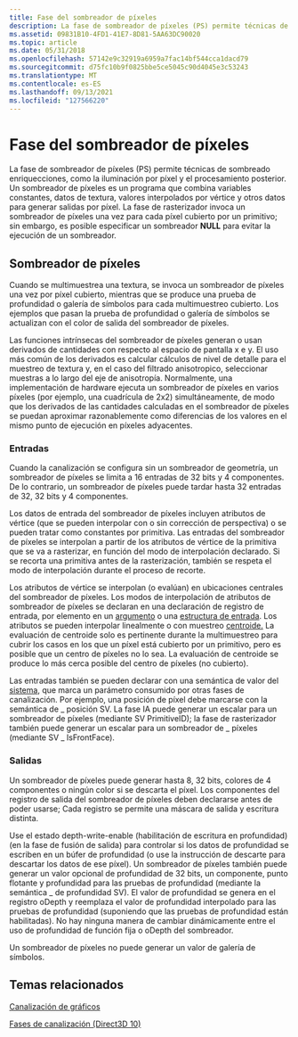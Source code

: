 ```yaml
---
title: Fase del sombreador de píxeles
description: La fase de sombreador de píxeles (PS) permite técnicas de sombreado enriquecciones, como la iluminación por píxel y el procesamiento posterior.
ms.assetid: 09831B10-4FD1-41E7-8D81-5AA63DC90020
ms.topic: article
ms.date: 05/31/2018
ms.openlocfilehash: 57142e9c32919a6959a7fac14bf544cca1dacd79
ms.sourcegitcommit: d75fc10b9f0825bbe5ce5045c90d4045e3c53243
ms.translationtype: MT
ms.contentlocale: es-ES
ms.lasthandoff: 09/13/2021
ms.locfileid: "127566220"
---
```

# <a name="pixel-shader-stage"></a>Fase del sombreador de píxeles

La fase de sombreador de píxeles (PS) permite técnicas de sombreado enriquecciones, como la iluminación por píxel y el procesamiento posterior. Un sombreador de píxeles es un programa que combina variables constantes, datos de textura, valores interpolados por vértice y otros datos para generar salidas por píxel. La fase de rasterizador invoca un sombreador de píxeles una vez para cada píxel cubierto por un primitivo; sin embargo, es posible especificar un sombreador **NULL** para evitar la ejecución de un sombreador.

## <a name="the-pixel-shader"></a>Sombreador de píxeles

Cuando se multimuestrea una textura, se invoca un sombreador de píxeles una vez por píxel cubierto, mientras que se produce una prueba de profundidad o galería de símbolos para cada multimuestreo cubierto. Los ejemplos que pasan la prueba de profundidad o galería de símbolos se actualizan con el color de salida del sombreador de píxeles.

Las funciones intrínsecas del sombreador de píxeles generan o usan derivados de cantidades con respecto al espacio de pantalla x e y. El uso más común de los derivados es calcular cálculos de nivel de detalle para el muestreo de textura y, en el caso del filtrado anisotropico, seleccionar muestras a lo largo del eje de anisotropía. Normalmente, una implementación de hardware ejecuta un sombreador de píxeles en varios píxeles (por ejemplo, una cuadrícula de 2x2) simultáneamente, de modo que los derivados de las cantidades calculadas en el sombreador de píxeles se puedan aproximar razonablemente como diferencias de los valores en el mismo punto de ejecución en píxeles adyacentes.

### <a name="inputs"></a>Entradas

Cuando la canalización se configura sin un sombreador de geometría, un sombreador de píxeles se limita a 16 entradas de 32 bits y 4 componentes. De lo contrario, un sombreador de píxeles puede tardar hasta 32 entradas de 32, 32 bits y 4 componentes.

Los datos de entrada del sombreador de píxeles incluyen atributos de vértice (que se pueden interpolar con o sin corrección de perspectiva) o se pueden tratar como constantes por primitiva. Las entradas del sombreador de píxeles se interpolan a partir de los atributos de vértice de la primitiva que se va a rasterizar, en función del modo de interpolación declarado. Si se recorta una primitiva antes de la rasterización, también se respeta el modo de interpolación durante el proceso de recorte.

Los atributos de vértice se interpolan (o evalúan) en ubicaciones centrales del sombreador de píxeles. Los modos de interpolación de atributos de sombreador de píxeles se declaran en una declaración de registro de entrada, por elemento en un [argumento](/windows/desktop/direct3dhlsl/dx-graphics-hlsl-function-parameters) o una [estructura de entrada](/windows/desktop/direct3dhlsl/dx-graphics-hlsl-struct). Los atributos se pueden interpolar linealmente o con muestreo [centroide.](https://msdn.microsoft.com/library/Ee415231(v=VS.85).aspx) La evaluación de centroide solo es pertinente durante la multimuestreo para cubrir los casos en los que un píxel está cubierto por un primitivo, pero es posible que un centro de píxeles no lo sea. La evaluación de centroide se produce lo más cerca posible del centro de píxeles (no cubierto).

Las entradas también se pueden declarar con una semántica de valor del [sistema](/windows/desktop/direct3dhlsl/dx-graphics-hlsl-semantics), que marca un parámetro consumido por otras fases de canalización. Por ejemplo, una posición de píxel debe marcarse con la semántica de \_ posición SV. La fase IA puede generar un escalar para un sombreador de píxeles (mediante SV PrimitiveID); la fase de rasterizador también puede generar un escalar para un sombreador de \_ píxeles (mediante SV \_ IsFrontFace).

### <a name="outputs"></a>Salidas

Un sombreador de píxeles puede generar hasta 8, 32 bits, colores de 4 componentes o ningún color si se descarta el píxel. Los componentes del registro de salida del sombreador de píxeles deben declararse antes de poder usarse; Cada registro se permite una máscara de salida y escritura distinta.

Use el estado depth-write-enable (habilitación de escritura en profundidad) (en la fase de fusión de salida) para controlar si los datos de profundidad se escriben en un búfer de profundidad (o use la instrucción de descarte para descartar los datos de ese píxel). Un sombreador de píxeles también puede generar un valor opcional de profundidad de 32 bits, un componente, punto flotante y profundidad para las pruebas de profundidad (mediante la semántica \_ de profundidad SV). El valor de profundidad se genera en el registro oDepth y reemplaza el valor de profundidad interpolado para las pruebas de profundidad (suponiendo que las pruebas de profundidad están habilitadas). No hay ninguna manera de cambiar dinámicamente entre el uso de profundidad de función fija o oDepth del sombreador.

Un sombreador de píxeles no puede generar un valor de galería de símbolos.

## <a name="related-topics"></a>Temas relacionados

<dl> <dt>

[Canalización de gráficos](overviews-direct3d-11-graphics-pipeline.md)
</dt> <dt>

[Fases de canalización (Direct3D 10)](/windows/desktop/direct3d10/d3d10-graphics-programming-guide-pipeline-stages)
</dt> </dl>

 

 